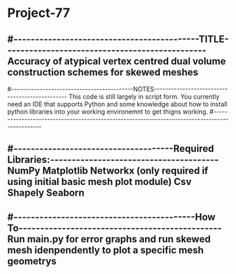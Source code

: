 # Project-77

#-------------------------------------------TITLE-----------------------------------------------
Accuracy of atypical vertex centred dual volume construction schemes for skewed meshes
------------------------------------------------------------------------------------------------

#-------------------------------------------NOTES-----------------------------------------------
This code is still largely in script form. You currently need an IDE that supports Python and 
some knowledge about how to install python libraries into your working environemnt to get thigns 
working.
#-----------------------------------------------------------------------------------------------


#-------------------------------------Required Libraries:---------------------------------------
NumPy
Matplotlib
Networkx (only required if using initial basic mesh plot module)
Csv
Shapely
Seaborn 
------------------------------------------------------------------------------------------------

#------------------------------------------How To-----------------------------------------------
Run main.py for error graphs and run skewed mesh idenpendently to plot a specific mesh geometrys
------------------------------------------------------------------------------------------------
